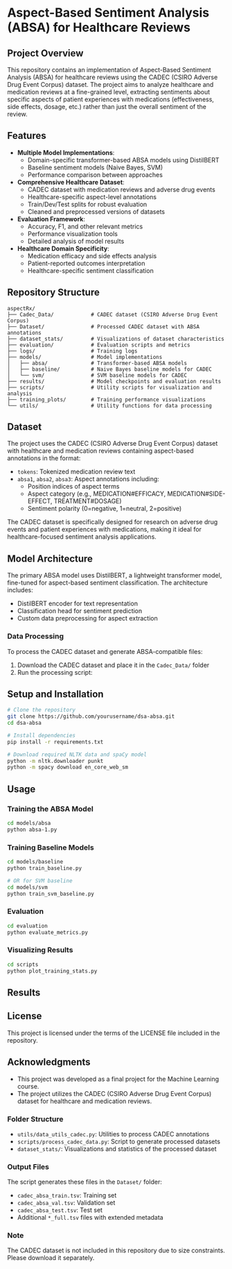 # Aspect-Based Sentiment Analysis (ABSA) for Healthcare Reviews

## Project Overview
This repository contains an implementation of Aspect-Based Sentiment Analysis (ABSA) for healthcare reviews using the CADEC (CSIRO Adverse Drug Event Corpus) dataset. The project aims to analyze healthcare and medication reviews at a fine-grained level, extracting sentiments about specific aspects of patient experiences with medications (effectiveness, side effects, dosage, etc.) rather than just the overall sentiment of the review.

## Features
- **Multiple Model Implementations**:
  - Domain-specific transformer-based ABSA models using DistilBERT
  - Baseline sentiment models (Naive Bayes, SVM)
  - Performance comparison between approaches
- **Comprehensive Healthcare Dataset**:
  - CADEC dataset with medication reviews and adverse drug events
  - Healthcare-specific aspect-level annotations
  - Train/Dev/Test splits for robust evaluation
  - Cleaned and preprocessed versions of datasets
- **Evaluation Framework**:
  - Accuracy, F1, and other relevant metrics
  - Performance visualization tools
  - Detailed analysis of model results
- **Healthcare Domain Specificity**:
  - Medication efficacy and side effects analysis
  - Patient-reported outcomes interpretation
  - Healthcare-specific sentiment classification

## Repository Structure
```
aspectRx/
├── Cadec_Data/            # CADEC dataset (CSIRO Adverse Drug Event Corpus)
├── Dataset/               # Processed CADEC dataset with ABSA annotations
├── dataset_stats/         # Visualizations of dataset characteristics
├── evaluation/            # Evaluation scripts and metrics
├── logs/                  # Training logs
├── models/                # Model implementations
│   ├── absa/              # Transformer-based ABSA models
│   ├── baseline/          # Naive Bayes baseline models for CADEC
│   └── svm/               # SVM baseline models for CADEC
├── results/               # Model checkpoints and evaluation results
├── scripts/               # Utility scripts for visualization and analysis
├── training_plots/        # Training performance visualizations
└── utils/                 # Utility functions for data processing
```

## Dataset
The project uses the CADEC (CSIRO Adverse Drug Event Corpus) dataset with healthcare and medication reviews containing aspect-based annotations in the format:
- `tokens`: Tokenized medication review text
- `absa1`, `absa2`, `absa3`: Aspect annotations including:
  - Position indices of aspect terms
  - Aspect category (e.g., MEDICATION#EFFICACY, MEDICATION#SIDE-EFFECT, TREATMENT#DOSAGE)
  - Sentiment polarity (0=negative, 1=neutral, 2=positive)

The CADEC dataset is specifically designed for research on adverse drug events and patient experiences with medications, making it ideal for healthcare-focused sentiment analysis applications.

## Model Architecture
The primary ABSA model uses DistilBERT, a lightweight transformer model, fine-tuned for aspect-based sentiment classification. The architecture includes:
- DistilBERT encoder for text representation
- Classification head for sentiment prediction
- Custom data preprocessing for aspect extraction


### Data Processing

To process the CADEC dataset and generate ABSA-compatible files:

1. Download the CADEC dataset and place it in the `Cadec_Data/` folder
2. Run the processing script:

## Setup and Installation
```bash
# Clone the repository
git clone https://github.com/yourusername/dsa-absa.git
cd dsa-absa

# Install dependencies
pip install -r requirements.txt

# Download required NLTK data and spaCy model
python -m nltk.downloader punkt
python -m spacy download en_core_web_sm
```

## Usage

### Training the ABSA Model
```bash
cd models/absa
python absa-1.py
```

### Training Baseline Models
```bash
cd models/baseline
python train_baseline.py

# OR for SVM baseline
cd models/svm
python train_svm_baseline.py
```

### Evaluation
```bash
cd evaluation
python evaluate_metrics.py
```

### Visualizing Results
```bash
cd scripts
python plot_training_stats.py
```

## Results

## License
This project is licensed under the terms of the LICENSE file included in the repository.

## Acknowledgments
- This project was developed as a final project for the Machine Learning course.
- The project utilizes the CADEC (CSIRO Adverse Drug Event Corpus) dataset for healthcare and medication reviews.

### Folder Structure

- `utils/data_utils_cadec.py`: Utilities to process CADEC annotations
- `scripts/process_cadec_data.py`: Script to generate processed datasets
- `dataset_stats/`: Visualizations and statistics of the processed dataset

### Output Files

The script generates these files in the `Dataset/` folder:
- `cadec_absa_train.tsv`: Training set
- `cadec_absa_val.tsv`: Validation set
- `cadec_absa_test.tsv`: Test set
- Additional `*_full.tsv` files with extended metadata

### Note

The CADEC dataset is not included in this repository due to size constraints. Please download it separately.